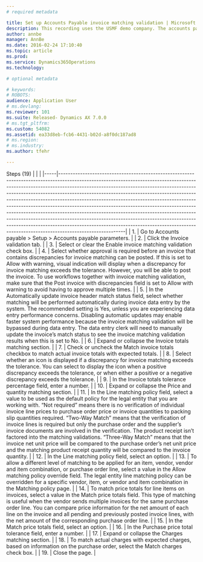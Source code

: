 ```yaml
---
# required metadata

title: Set up Accounts Payable invoice matching validation | Microsoft Docs
description: This recording uses the USMF demo company. The accounts payable manager or accounting manager role would perform these steps. Before you begin, make sure that the Invoice matching configuration key is selected. If your legal entity tracks expenses, such as freight, by using charges, make sure that the Charges configuration key is selected. Accounts payable invoice matching is the process of matching vendor invoice, purchase order, and product receipt information. Differences among these documents are called matching discrepancies. Matching discrepancies are compared with the tolerances that are specified. If a matching discrepancy exceeds the tolerance percentage or amount, match variance icons are displayed in the Vendor invoice page and in the Invoice matching details page. 
author: annbe
manager: AnnBe
ms.date: 2016-02-24 17:10:40
ms.topic: article
ms.prod: 
ms.service: Dynamics365Operations
ms.technology: 

# optional metadata

# keywords: 
# ROBOTS: 
audience: Application User
# ms.devlang: 
ms.reviewer: 101
ms.suite: Released- Dynamics AX 7.0.0
# ms.tgt_pltfrm: 
ms.custom: 54082
ms.assetid: ea33d8eb-fcb6-4431-b02d-a8f0dc187ad8
# ms.region: 
# ms.industry: 
ms.author: tfehr

---
```


Steps (19)
|     |                                                                                                                                                                                                                                                                                                                                                                                                                                                                                                                                                                                                                                                                                                                                                         |
|-----|---------------------------------------------------------------------------------------------------------------------------------------------------------------------------------------------------------------------------------------------------------------------------------------------------------------------------------------------------------------------------------------------------------------------------------------------------------------------------------------------------------------------------------------------------------------------------------------------------------------------------------------------------------------------------------------------------------------------------------------------------------|
| 1.  | Go to Accounts payable &gt; Setup &gt; Accounts payable parameters.                                                                                                                                                                                                                                                                                                                                                                                                                                                                                                                                                                                                                                                                                     |
| 2.  | Click the Invoice validation tab.                                                                                                                                                                                                                                                                                                                                                                                                                                                                                                                                                                                                                                                                                                                       |
| 3.  | Select or clear the Enable invoice matching validation check box.                                                                                                                                                                                                                                                                                                                                                                                                                                                                                                                                                                                                                                                                                       |
| 4.  | Select whether approval is required before an invoice that contains discrepancies for invoice matching can be posted. If this is set to Allow with warning, visual indication will display when a discrepancy for invoice matching exceeds the tolerance. However, you will be able to post the invoice. To use workflows together with invoice matching validation, make sure that the Post invoice with discrepancies field is set to Allow with warning to avoid having to approve multiple times.                                                                                                                                                                                                                                                   |
| 5.  | In the Automatically update invoice header match status field, select whether matching will be performed automatically during invoice data entry by the system. The recommended setting is Yes, unless you are experiencing data entry performance concerns. Disabling automatic updates may enable faster system performance because the invoice matching validation will be bypassed during data entry. The data entry clerk will need to manually update the invoice’s match status to see the invoice matching validation results when this is set to No.                                                                                                                                                                                           |
| 6.  | Expand or collapse the Invoice totals matching section.                                                                                                                                                                                                                                                                                                                                                                                                                                                                                                                                                                                                                                                                                                 |
| 7.  | Check or uncheck the Match invoice totals checkbox to match actual invoice totals with expected totals.                                                                                                                                                                                                                                                                                                                                                                                                                                                                                                                                                                                                                                                 |
| 8.  | Select whether an icon is displayed if a discrepancy for invoice matching exceeds the tolerance. You can select to display the icon when a positive discrepancy exceeds the tolerance, or when either a positive or a negative discrepancy exceeds the tolerance.                                                                                                                                                                                                                                                                                                                                                                                                                                                                                       |
| 9.  | In the Invoice totals tolerance percentage field, enter a number.                                                                                                                                                                                                                                                                                                                                                                                                                                                                                                                                                                                                                                                                                       |
| 10. | Expand or collapse the Price and quantity matching section.                                                                                                                                                                                                                                                                                                                                                                                                                                                                                                                                                                                                                                                                                             |
| 11. | In the Line matching policy field, select a value to be used as the default policy for the legal entity that you are working with. “Not required” means there is no verification of individual invoice line prices to purchase order price or invoice quantities to packing slip quantities required. “Two-Way Match” means that the verification of invoice lines is required but only the purchase order and the supplier’s invoice documents are involved in the verification. The product receipt isn’t factored into the matching validations. “Three-Way Match” means that the invoice net unit price will be compared to the purchase order’s net unit price and the matching product receipt quantity will be compared to the invoice quantity. |
| 12. | In the Line matching policy field, select an option.                                                                                                                                                                                                                                                                                                                                                                                                                                                                                                                                                                                                                                                                                                    |
| 13. | To allow a different level of matching to be applied for an item, vendor, vendor and item combination, or purchase order line, select a value in the Allow matching policy override field. The legal entity line matching policy can be overridden for a specific vendor, item, or vendor and item combination in the Matching policy page.                                                                                                                                                                                                                                                                                                                                                                                                             |
| 14. | To match price totals for line items on invoices, select a value in the Match price totals field. This type of matching is useful when the vendor sends multiple invoices for the same purchase order line. You can compare price information for the net amount of each line on the invoice and all pending and previously posted invoice lines, with the net amount of the corresponding purchase order line.                                                                                                                                                                                                                                                                                                                                         |
| 15. | In the Match price totals field, select an option.                                                                                                                                                                                                                                                                                                                                                                                                                                                                                                                                                                                                                                                                                                      |
| 16. | In the Purchase price total tolerance field, enter a number.                                                                                                                                                                                                                                                                                                                                                                                                                                                                                                                                                                                                                                                                                            |
| 17. | Expand or collapse the Charges matching section.                                                                                                                                                                                                                                                                                                                                                                                                                                                                                                                                                                                                                                                                                                        |
| 18. | To match actual charges with expected charges, based on information on the purchase order, select the Match charges check box.                                                                                                                                                                                                                                                                                                                                                                                                                                                                                                                                                                                                                          |
| 19. | Close the page.                                                                                                                                                                                                                                                                                                                                                                                                                                                                                                                                                                                                                                                                                                                                         |



